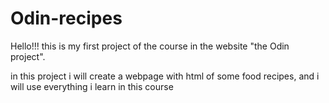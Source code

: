 # Odin-recipes

Hello!!! this is my first project of the course in the website "the Odin project".

in this project i will create a webpage with html of some food recipes, and i will use everything i learn in this course